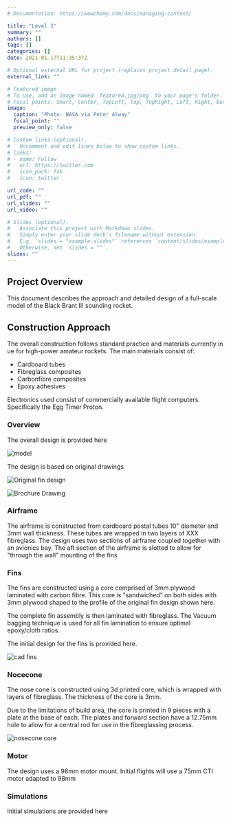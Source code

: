 ```yaml
---
# Documentation: https://wowchemy.com/docs/managing-content/

title: "Level 3"
summary: ""
authors: []
tags: []
categories: []
date: 2021-01-17T11:35:37Z

# Optional external URL for project (replaces project detail page).
external_link: ""

# Featured image
# To use, add an image named `featured.jpg/png` to your page's folder.
# Focal points: Smart, Center, TopLeft, Top, TopRight, Left, Right, BottomLeft, Bottom, BottomRight.
image:
  caption: "Photo: NASA via Peter Alway"
  focal_point: ""
  preview_only: false

# Custom links (optional).
#   Uncomment and edit lines below to show custom links.
# links:
# - name: Follow
#   url: https://twitter.com
#   icon_pack: fab
#   icon: twitter

url_code: ""
url_pdf: ""
url_slides: ""
url_video: ""

# Slides (optional).
#   Associate this project with Markdown slides.
#   Simply enter your slide deck's filename without extension.
#   E.g. `slides = "example-slides"` references `content/slides/example-slides.md`.
#   Otherwise, set `slides = ""`.
slides: ""
---
```


## Project Overview

This document describes the approach and detailed design of a full-scale model of the Black Brant III sounding rocket.

## Construction Approach

The overall construction follows standard practice and materials currently in ue for high-power amateur rockets. The main materials consist of:

* Cardboard tubes
* Fibreglass composites
* Carbonfibre composites
* Epoxy adhesives

Electronics used consist of commercially available flight computers. Specifically the Egg Timer Proton.

### Overview

The overall design is provided here

![model](sim.png)

The design is based on original drawings

![Original fin design](./fins.jpg)

![Brochure Drawing](bb3orig.png)

### Airframe

The airframe is constructed from cardboard postal tubes 10" diameter and 3mm wall thickness. These tubes are wrapped in two layers of XXX fibreglass. The design uses two sections of airframe coupled together with an avionics bay. The aft section of the airframe is slotted to allow for "through the wall" mounting of the fins

### Fins

The fins are constructed using a core comprised of 3mm plywood laminated with carbon fibre. This core is "sandwiched" on both sides with 3mm plywood shaped to the profile of the original fin design shown here.

The complete fin assembly is then laminated with fibreglass. The Vacuum bagging technique is used for all fin lamination to ensure optimal epoxy/cloth ratios.

The initial design for the fins is provided here.

![cad fins](fins_fusion.png)

### Nocecone

The nose cone is constructed using 3d printed core, which is wrapped with layers of fibreglass. The thickness of the core is 3mm.

Due to the limitations of build area, the core is printed in 9 pieces with a plate at the base of each. The plates and forward section have a 12.75mm hole to allow for a central rod for use in the fibreglassing process.

![nosecone core](nosecone_core.png)

### Motor

The design uses a 98mm motor mount. Initial flights will use a 75mm CTI motor adapted to 98mm

### Simulations

Initial simulations are provided here
